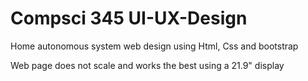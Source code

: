 # Compsci 345 UI-UX-Design 

Home autonomous system web design using Html, Css and bootstrap

Web page does not scale and works the best using a 21.9" display
